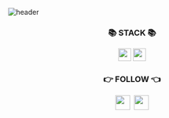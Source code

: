 ![header](https://capsule-render.vercel.app/api?type=slice&color=F584AA&height=300&section=header&text=hello%20parkproG&fontSize=90&fontColor=525252)



### <p align="center">📚 STACK 📚</p>   

<p align="center"><img src="https://img.shields.io/badge/ Spring-6DB33F?logo=Spring&logoColor=white" height="26"/> <img src="https://img.shields.io/badge/ SpringBoot-6DB33F?logo=Spring Boot&logoColor=white" height="26"/></p>   




  
    
    
### <p align="center">👉 FOLLOW 👈</p>   




<p align="center">
 <a href="https://velog.io/@hello-parkpro"><img src="https://img.shields.io/badge/ TECH BLOG-20C997?style=flat-square&logo=Velog&logoColor=white&link=https://velog.io/@hello-parkpro" height="30px"/></a>&nbsp; <a><img src="https://img.shields.io/badge/ INSTAGRAM-E4405F?style=flat-square&logo=Instagram&logoColor=white" height="30px"/></a>
</p>



